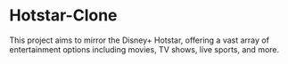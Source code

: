 # Hotstar-Clone
This project aims to mirror the Disney+ Hotstar, offering a vast array of entertainment options including movies, TV shows, live sports, and more.
